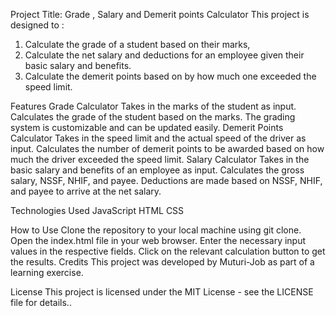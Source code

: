 Project Title: Grade , Salary and Demerit points Calculator
This project is designed to :
1. Calculate the grade of a student based on their marks, 
2. Calculate the net salary and deductions for an employee given their basic salary and benefits.
3. Calculate the demerit points based on by how much one exceeded the speed limit.

Features
Grade Calculator
Takes in the marks of the student as input.
Calculates the grade of the student based on the marks.
The grading system is customizable and can be updated easily.
Demerit Points Calculator
Takes in the speed limit and the actual speed of the driver as input.
Calculates the number of demerit points to be awarded based on how much the driver exceeded the speed limit.
Salary Calculator
Takes in the basic salary and benefits of an employee as input.
Calculates the gross salary, NSSF, NHIF, and payee.
Deductions are made based on NSSF, NHIF, and payee to arrive at the net salary.

Technologies Used
JavaScript
HTML
CSS

How to Use
Clone the repository to your local machine using git clone.
Open the index.html file in your web browser.
Enter the necessary input values in the respective fields.
Click on the relevant calculation button to get the results.
Credits
This project was developed by Muturi-Job as part of a learning exercise.

License
This project is licensed under the MIT License - see the LICENSE file for details..
